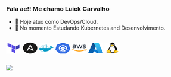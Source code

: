 ### Fala ae!! Me chamo Luick Carvalho

- 🔭 Hoje atuo como DevOps/Cloud.
- 🌱 No momento Estudando Kubernetes and Desenvolvimento.

<div style="display: inline_block"><br>
  <img align="center" alt="Luick-Tf" height="30" width="40" src="https://raw.githubusercontent.com/devicons/devicon/master/icons/terraform/terraform-original.svg">
  <img align="center" alt="Luick-Ansible" height="30" width="40" src="https://raw.githubusercontent.com/devicons/devicon/master/icons/ansible/ansible-plain.svg">
  <img align="center" alt="Luick-Docker" height="30" width="40" src="https://raw.githubusercontent.com/devicons/devicon/master/icons/docker/docker-plain.svg">
  <img align="center" alt="Luick-K8s" height="30" width="40" src="https://raw.githubusercontent.com/devicons/devicon/master/icons/kubernetes/kubernetes-plain.svg">
  <img align="center" alt="Luick-AWS" height="30" width="40" src="https://raw.githubusercontent.com/devicons/devicon/master/icons/amazonwebservices/amazonwebservices-original-wordmark.svg">
  <img align="center" alt="Luick-Azure" height="30" width="40" src="https://raw.githubusercontent.com/devicons/devicon/master/icons/azure/azure-original.svg">
  <img align="center" alt="Luick-Linux" height="30" width="40" src="https://raw.githubusercontent.com/devicons/devicon/master/icons/linux/linux-original.svg">
</div>
  
  ##
 
<div> 
  <a href="https://www.linkedin.com/in/luick-carvalho" target="_blank"><img src="https://img.shields.io/badge/-LinkedIn-%230077B5?style=for-the-badge&logo=linkedin&logoColor=white" target="_blank"></a> 
  
</div>
